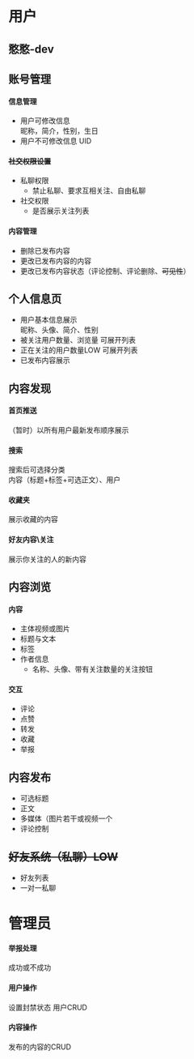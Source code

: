 # 用户


## 憨憨-dev


## 账号管理
#### 信息管理
*   用户可修改信息  
    昵称，简介，性别，生日
*   用户不可修改信息
    UID
#### ~~社交权限设置~~
*   私聊权限
    *   禁止私聊、要求互相关注、自由私聊
*   社交权限
    *   是否展示关注列表
#### 内容管理
*   删除已发布内容
*   更改已发布内容的内容
*   更改已发布内容状态（评论控制、评论删除、~~可见性~~）
## 个人信息页
*   用户基本信息展示  
    昵称、头像、简介、性别
*   被关注用户数量、浏览量
    可展开列表
*   正在关注的用户数量LOW
    可展开列表
*   已发布内容展示

## 内容发现
#### 首页推送
（暂时）以所有用户最新发布顺序展示
#### 搜索
搜索后可选择分类  
内容（标题+标签+可选正文）、用户
#### 收藏夹 
展示收藏的内容
#### 好友内容\关注
展示你关注的人的新内容

## 内容浏览
#### 内容
*   主体视频或图片
*   标题与文本
*   标签
*   作者信息
    *   名称、头像、带有关注数量的关注按钮
#### 交互
*   评论
*   点赞
*   转发
*   收藏
*   举报

## 内容发布
*   可选标题
*   正文
*   多媒体（图片若干或视频一个
*   评论控制

## ~~好友系统（私聊）LOW~~
*   好友列表
*   一对一私聊


# 管理员
#### 举报处理
成功或不成功
#### 用户操作
设置封禁状态
用户CRUD
#### 内容操作
发布的内容的CRUD